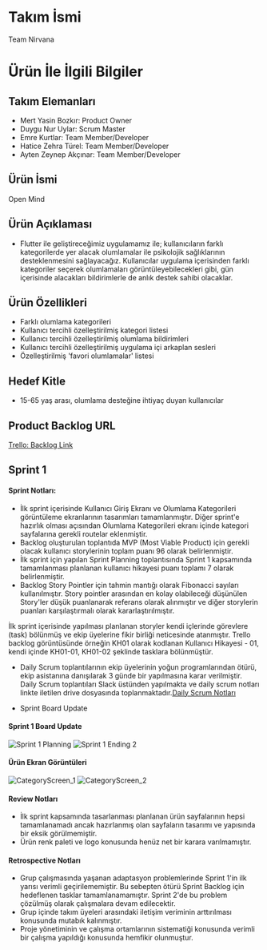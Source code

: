 # **Takım İsmi**

 Team Nirvana

# Ürün İle İlgili Bilgiler

## Takım Elemanları

- Mert Yasin Bozkır: Product Owner
- Duygu Nur Uylar: Scrum Master
- Emre Kurtlar: Team Member/Developer
- Hatice Zehra Türel: Team Member/Developer
- Ayten Zeynep Akçınar: Team Member/Developer

## Ürün İsmi

Open Mind

## Ürün Açıklaması

- Flutter ile geliştireceğimiz uygulamamız ile; kullanıcıların farklı kategorilerde yer alacak olumlamalar ile psikolojik sağlıklarının desteklenmesini sağlayacağız. Kullanıcılar uygulama içerisinden farklı kategoriler seçerek olumlamaları görüntüleyebilecekleri gibi, gün içerisinde alacakları bildirimlerle de anlık destek sahibi olacaklar.

## Ürün Özellikleri

- Farklı olumlama kategorileri
- Kullanıcı tercihli özelleştirilmiş kategori listesi
- Kullanıcı tercihli özelleştirilmiş olumlama bildirimleri
- Kullanıcı tercihli özelleştirilmiş uygulama içi arkaplan sesleri
- Özelleştirilmiş 'favori olumlamalar' listesi

## Hedef Kitle

- 15-65 yaş arası, olumlama desteğine ihtiyaç duyan kullanıcılar

## Product Backlog URL

 [Trello: Backlog Link](https://trello.com/invite/b/456Ls5lI/b488f82cbbf741607be69f7699d7f42f/oyun-ve-uygulama-akademisi-bootcamp)

## Sprint 1
#### Sprint Notları: 
* İlk sprint içerisinde Kullanıcı Giriş Ekranı ve Olumlama Kategorileri görüntüleme ekranlarının tasarımları tamamlanmıştır. Diğer sprint'e hazırlık olması açısından Olumlama Kategorileri ekranı içinde kategori sayfalarına gerekli routelar eklenmiştir.
* Backlog oluşturulan toplantıda MVP (Most Viable Product) için gerekli olacak kullanıcı storylerinin toplam puanı 96 olarak belirlenmiştir.
* İlk sprint için yapılan Sprint Planning toplantısında Sprint 1 kapsamında tamamlanması planlanan kullanıcı hikayesi puanı toplamı 7 olarak belirlenmiştir.
* Backlog Story Pointler için tahmin mantığı olarak Fibonacci sayıları kullanılmıştır. Story pointler arasından en kolay olabileceği düşünülen Story'ler düşük puanlanarak referans olarak alınmıştır ve diğer storylerin puanları karşılaştırmalı olarak kararlaştırılmıştır.

İlk sprint içerisinde yapılması planlanan storyler kendi içlerinde görevlere (task) bölünmüş ve ekip üyelerine fikir birliği neticesinde atanmıştır. Trello backlog görüntüsünde örneğin KH01 olarak kodlanan Kullanıcı Hikayesi - 01, kendi içinde KH01-01, KH01-02 şeklinde tasklara bölünmüştür. 

* Daily Scrum toplantılarının ekip üyelerinin yoğun programlarından ötürü, ekip asistanına danışılarak 3 günde bir yapılmasına karar verilmiştir. Daily Scrum toplantıları Slack üstünden yapılmakta ve daily scrum notları linkte iletilen drive dosyasında toplanmaktadır.[Daily Scrum Notları](https://docs.google.com/document/d/1syoeszSSqicyub0btI03D3r9DnMBk_ty/edit?usp=sharing&ouid=104325039060781909131&rtpof=true&sd=true)

* Sprint Board Update
#### Sprint 1 Board Update
![Sprint 1 Planning ](https://user-images.githubusercontent.com/98096192/167464402-61ca4720-502a-4fa4-822c-bcb21b504b36.png)
![Sprint 1 Ending 2](https://user-images.githubusercontent.com/98096192/167476278-99b5e960-2b71-42cf-b57e-94b6d716fcb3.png)

#### Ürün Ekran Görüntüleri
![CategoryScreen_1](https://user-images.githubusercontent.com/98096192/167464612-cc06b061-39e6-42b0-b61d-c89c9f743025.png)
![CategoryScreen_2](https://user-images.githubusercontent.com/98096192/167464632-26ad4320-3d11-43f9-a16d-2ef34bd17741.png)

#### Review Notları
* İlk sprint kapsamında tasarlanması planlanan ürün sayfalarının hepsi tamamlanamadı ancak hazırlanmış olan sayfaların tasarımı ve yapısında bir eksik görülmemiştir.
* Ürün renk paleti ve logo konusunda henüz net bir karara varılmamıştır.

#### Retrospective Notları
* Grup çalışmasında yaşanan adaptasyon problemlerinde Sprint 1'in ilk yarısı verimli geçirilememiştir. Bu sebepten ötürü Sprint Backlog için hedeflenen tasklar tamamlanamamıştır. Sprint 2'de bu problem çözülmüş olarak çalışmalara devam edilecektir.
* Grup içinde takım üyeleri arasındaki iletişim veriminin arttırılması konusunda mutabık kalınmıştır.
* Proje yönetiminin ve çalışma ortamlarının sistematiği konusunda verimli bir çalışma yapıldığı konusunda hemfikir olunmuştur.


